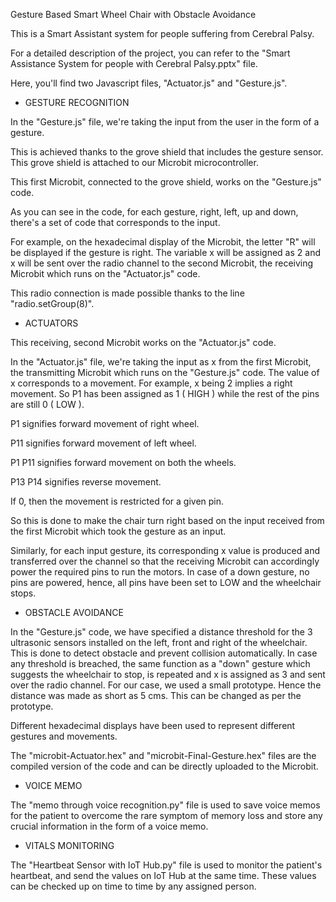 Gesture Based Smart Wheel Chair with Obstacle Avoidance

This is a Smart Assistant system for people suffering from Cerebral Palsy.

For a detailed description of the project, you can refer to the "Smart Assistance System for people with Cerebral Palsy.pptx" file.

Here, you'll find two Javascript files, "Actuator.js" and "Gesture.js". 

- GESTURE RECOGNITION

In the "Gesture.js" file, we're taking the input from the user in the form of a gesture.

This is achieved thanks to the grove shield that includes the gesture sensor.
This grove shield is attached to our Microbit microcontroller.

This first Microbit, connected to the grove shield, works on the "Gesture.js" code.

As you can see in the code, for each gesture, right, left, up and down, there's a set of code that corresponds to the input.

For example, on the hexadecimal display of the Microbit, the letter "R" will be displayed if the gesture is right.
The variable x will be assigned as 2 and x will be sent over the radio channel to the second Microbit, the receiving Microbit which runs on the "Actuator.js" code.

This radio connection is made possible thanks to the line "radio.setGroup(8)".

- ACTUATORS

This receiving, second Microbit works on the "Actuator.js" code.

In the "Actuator.js" file, we're taking the input as x from the first Microbit, the transmitting Microbit which runs on the "Gesture.js" code.
The value of x corresponds to a movement. For example, x being 2 implies a right movement. So P1 has been assigned as 1 ( HIGH ) while the rest of the pins are still 0 ( LOW ).

P1 signifies forward movement of right wheel.

P11 signifies forward movement of left wheel.

P1 P11 signifies forward movement on both the wheels.

P13 P14 signifies reverse movement.

If 0, then the movement is restricted for a given pin.

So this is done to make the chair turn right based on the input received from the first Microbit which took the gesture as an input.

Similarly, for each input gesture, its corresponding x value is produced and transferred over the channel so that the receiving Microbit can accordingly power the required pins to run the motors.
In case of a down gesture, no pins are powered, hence, all pins have been set to LOW and the wheelchair stops.

- OBSTACLE AVOIDANCE

In the "Gesture.js" code, we have specified a distance threshold for the 3 ultrasonic sensors installed on the left, front and right of the wheelchair.
This is done to detect obstacle and prevent collision automatically. In case any threshold is breached, the same function as a "down" gesture which suggests the wheelchair to stop, is repeated and x is assigned as 3 and sent over the radio channel.
For our case, we used a small prototype. Hence the distance was made as short as 5 cms. This can be changed as per the prototype.

Different hexadecimal displays have been used to represent different gestures and movements.

The "microbit-Actuator.hex" and "microbit-Final-Gesture.hex" files are the compiled version of the code and can be directly uploaded to the Microbit.

- VOICE MEMO

The "memo through voice recognition.py" file is used to save voice memos for the patient to overcome the rare symptom of memory loss and store any crucial information in the form of a voice memo.

- VITALS MONITORING

The "Heartbeat Sensor with IoT Hub.py" file is used to monitor the patient's heartbeat, and send the values on IoT Hub at the same time. These values can be checked up on time to time by any assigned person.



